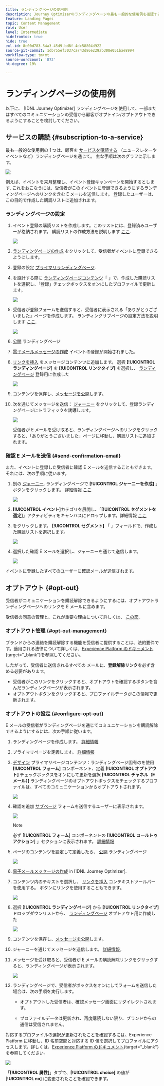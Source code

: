```yaml
---
title: ランディングページの使用例
description: Journey Optimizerのランディングページの最も一般的な使用例を確認する
feature: Landing Pages
topic: Content Management
role: User
level: Intermediate
hidefromtoc: true
hide: true
exl-id: 8c00d783-54a3-45d9-bd8f-4dc58804d922
source-git-commit: 1db755ef3037ca743d86e229ab308e051bae8994
workflow-type: tm+mt
source-wordcount: '872'
ht-degree: 19%

---
```


# ランディングページの使用例

以下に、 [!DNL Journey Optimizer] ランディングページを使用して、一部またはすべてのコミュニケーションの受信から顧客がオプトイン/オプトアウトできるようにすることを検討してください。

<!--The main use cases are:
* Subscription to a service
* Opt-in
* Opt-out-->

## サービスの購読 {#subscription-to-a-service}

最も一般的な使用例の 1 つは、顧客を [サービスを購読する](subscription-list.md) （ニュースレターやイベントなど）ランディングページを通じて。 主な手順は次のグラフに示します。

![](../assets/lp_subscription-uc.png)

例えば、イベントを来月整理し、イベント登録キャンペーンを開始するとします<!--to keep your customers that are interested updated on that event-->. これをおこなうには、受信者がこのイベントに登録できるようにするランディングページへのリンクを含む E メールを送信します。 登録したユーザーは、この目的で作成した購読リストに追加されます。

### ランディングページの設定

1. イベント登録の購読リストを作成します。このリストには、登録済みユーザーが格納されます。 購読リストの作成方法を説明します [ここ](subscription-list.md#define-subscription-list).

   ![](../assets/lp_subscription-uc-list.png)

1. [ランディングページの作成](create-lp.md) をクリックして、受信者がイベントに登録できるようにします。

1. 登録の設定 [プライマリランディングページ](create-lp.md#configure-primary-page).

1. を設計する際に [ランディングページコンテンツ](design-lp.md)「 」で、作成した購読リストを選択し、「登録」チェックボックスをオンにしたプロファイルで更新します。

   ![](../assets/lp_subscription-uc-lp-list.png)

1. 受信者が登録フォームを送信すると、受信者に表示される「ありがとうございました」ページを作成します。 ランディングサブページの設定方法を説明します [ここ](create-lp.md#configure-subpages).

   ![](../assets/lp_subscription-uc-thanks.png)

1. [公開](create-lp.md#publish) ランディングページ

1. [電子メールメッセージの作成](../create-message.md) イベントの登録が開始されました。

1. [リンクを挿入](../message-tracking.md#insert-links) をメッセージコンテンツに追加します。 選択 **[!UICONTROL ランディングページ]** を **[!UICONTROL リンクタイプ]** を選択し、 [ランディングページ](create-lp.md#configure-primary-page) 登録用に作成した

   ![](../assets/lp_subscription-uc-link.png)

1. コンテンツを保存し、[メッセージを公開](../publish-manage-message.md)します。

1. 次を通じてメッセージを送信： [ジャーニー](../building-journeys/journey.md) をクリックして、登録ランディングページにトラフィックを誘導します。

   ![](../assets/lp_subscription-uc-journey.png)

   受信者が E メールを受け取ると、ランディングページへのリンクをクリックすると、「ありがとうございました」ページに移動し、購読リストに追加されます。

### 確認 E メールを送信 {#send-confirmation-email}

また、イベントに登録した受信者に確認 E メールを送信することもできます。 それには、次の手順に従います。

1. 別の [ジャーニー](../building-journeys/journey.md). ランディングページで **[!UICONTROL ジャーニーを作成]** 」ボタンをクリックします。 詳細情報 [ここ](create-lp.md#configure-primary-page)

   ![](../assets/lp_subscription-uc-create-journey.png)

1. **[!UICONTROL イベント]**&#x200B;カテゴリを展開し、「**[!UICONTROL セグメントを選定]**」アクティビティをキャンバスにドロップします。詳細情報 [ここ](../building-journeys/segment-qualification-events.md)

1. をクリックします。 **[!UICONTROL セグメント]** 「 」フィールドで、作成した購読リストを選択します。

   ![](../assets/lp_subscription-uc-confirm-journey.png)

1. 選択した確認 E メールを選択し、ジャーニーを通じて送信します。

   ![](../assets/lp_subscription-uc-confirm-email.png)

イベントに登録したすべてのユーザーに確認メールが送信されます。

<!--The event registration's subscription list tracks the profiles who registered and you can send them targeted event updates.-->

## オプトアウト {#opt-out}

受信者がコミュニケーションを購読解除できるようにするには、オプトアウトランディングページへのリンクを E メールに含めます。

受信者の同意の管理と、これが重要な理由について詳しくは、 [この節](../consent.md).

### オプトアウト管理 {#opt-out-management}

ブランドからの連絡を購読解除する機能を受信者に提供することは、法的要件です。適用される法律について詳しくは、[Experience Platform のドキュメント](https://experienceleague.adobe.com/docs/experience-platform/privacy/regulations/overview.html?lang=ja#regulations){target=&quot;_blank&quot;}を参照してください。

したがって、受信者に送信されるすべての メールに、**登録解除リンク**&#x200B;を必ず含める必要があります。

* 受信者がこのリンクをクリックすると、オプトアウトを確認するボタンを含んだランディングページが表示されます。
* オプトアウトボタンをクリックすると、プロファイルデータがこの情報で更新されます。

### オプトアウトの設定 {#configure-opt-out}

E メールの受信者がランディングページを通じてコミュニケーションを購読解除できるようにするには、次の手順に従います。

1. ランディングページを作成します。 [詳細情報](create-lp.md)

1. プライマリページを定義します。 [詳細情報](create-lp.md#configure-primary-page)

1. [デザイン](design-lp.md) プライマリページコンテンツ：ランディングページ固有のを使用 **[!UICONTROL フォーム]** コンポーネント、定義 **[!UICONTROL オプトアウト]** チェックボックスをオンにして更新を選択 **[!UICONTROL チャネル（E メール）]**:ランディングページのオプトアウトボックスをチェックするプロファイルは、すべてのコミュニケーションからオプトアウトされます。

   ![](../assets/lp_opt-out-primary-lp.png)

   <!--You can also build your own landing page and host it on the third-party system of your choice. To keep?-->

1. 確認を追加 [サブページ](create-lp.md#configure-subpages) フォームを送信するユーザーに表示されます。

   ![](../assets/lp_opt-out-subpage.png)

   >[!NOTE]
   >
   >必ず **[!UICONTROL フォーム]** コンポーネントの **[!UICONTROL コールトゥアクション]** 」セクションに表示されます。 [詳細情報](design-lp.md)

1. ページのコンテンツを設定して定義したら、 [公開](create-lp.md#publish) ランディングページ

   ![](../assets/lp_opt-out-publish.png)

1. [電子メールメッセージの作成](../create-message.md) in [!DNL Journey Optimizer].

1. コンテンツ内のテキストを選択し、 [リンクを挿入](../message-tracking.md#insert-links) コンテキストツールバーを使用する。 ボタンにリンクを使用することもできます。

   ![](../assets/lp_opt-out-insert-link.png)

1. 選択 **[!UICONTROL ランディングページ]** から **[!UICONTROL リンクタイプ]** ドロップダウンリストから、 [ランディングページ](create-lp.md#configure-primary-page) オプトアウト用に作成した

   ![](../assets/lp_opt-out-landing-page.png)

1. コンテンツを保存し、[メッセージを公開](../publish-manage-message.md)します。

1. ジャーニーを通じてメッセージを送信します。 [詳細情報](../building-journeys/journey.md)。

1. メッセージを受け取ると、受信者が E メールの購読解除リンクをクリックすると、ランディングページが表示されます。

   ![](../assets/lp_opt-out-submit-form.png)

1. ランディングページで、受信者がボックスをオンにしてフォームを送信した場合は、次の手順を実行します。

   * オプトアウトした受信者は、確認メッセージ画面にリダイレクトされます。

   * プロファイルデータは更新され、再度購読しない限り、ブランドからの通信は受信されません。

対応するプロファイルの選択が更新されたことを確認するには、Experience Platform に移動し、ID 名前空間と対応する ID 値を選択してプロファイルにアクセスします。詳しくは、[Experience Platform のドキュメント](https://experienceleague.adobe.com/docs/experience-platform/profile/ui/user-guide.html?lang=ja#getting-started){target=&quot;_blank&quot;}を参照してください。

![](../assets/lp_opt-out-profile-choice.png)

「**[!UICONTROL 属性]**」タブで、**[!UICONTROL choice]** の値が **[!UICONTROL no]** に変更されたことを確認できます。

<!--

### Other ways to opt out

You can also enable your recipients to unsubscribe whithout using landing pages.

* **One-click opt-out**

    You can add a one-click opt-out link into your email content. This will enable your recipients to quickly unsubscribe from your communications, without being redirected to a landing page where they need to confirm opting out. [Learn more](../message-tracking.md#one-click-opt-out-link)

* **Unsubscribe link in header**

    If the recipients' email client supports displaying an unsubscribe link in the email header, emails sent with [!DNL Journey Optimizer] automatically include this link. [Learn more](../consent.md#unsubscribe-email)
-->
